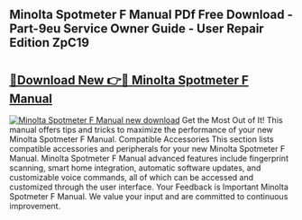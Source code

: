 ## Minolta Spotmeter F Manual PDf Free Download - Part-9eu Service Owner Guide - User Repair Edition ZpC19

# <h2><a href="http://cf28051.oget.top/?id=Minolta+Spotmeter+F+Manual">🔗Download New 👉🔴 Minolta Spotmeter F Manual</a></h2>

[![Minolta Spotmeter F Manual new download](https://i.imgur.com/5g1atiW.png)](http://cf28051.oget.top/?id=Minolta+Spotmeter+F+Manual)
Get the Most Out of It! This manual offers tips and tricks to maximize the performance of your new Minolta Spotmeter F Manual. Compatible Accessories This section lists compatible accessories and peripherals for your new Minolta Spotmeter F Manual. Minolta Spotmeter F Manual advanced features include fingerprint scanning, smart home integration, automatic software updates, and customizable voice commands, all of which can be accessed and customized through the user interface. Your Feedback is Important Minolta Spotmeter F Manual. We value your input and are committed to continuous improvement.
